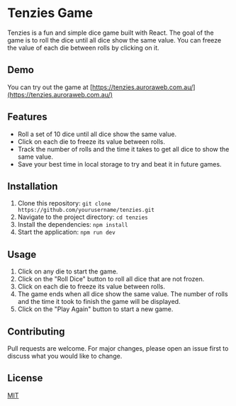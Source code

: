 # Tenzies Game

Tenzies is a fun and simple dice game built with React. The goal of the game is to roll the dice until all dice show the same value. You can freeze the value of each die between rolls by clicking on it.

## Demo

You can try out the game at [https://tenzies.auroraweb.com.au/](https://tenzies.auroraweb.com.au/)

## Features

- Roll a set of 10 dice until all dice show the same value.
- Click on each die to freeze its value between rolls.
- Track the number of rolls and the time it takes to get all dice to show the same value.
- Save your best time in local storage to try and beat it in future games.

## Installation

1. Clone this repository: `git clone https://github.com/yourusername/tenzies.git`
2. Navigate to the project directory: `cd tenzies`
3. Install the dependencies: `npm install`
4. Start the application: `npm run dev`

## Usage

1. Click on any die to start the game.
2. Click on the "Roll Dice" button to roll all dice that are not frozen.
3. Click on each die to freeze its value between rolls.
4. The game ends when all dice show the same value. The number of rolls and the time it took to finish the game will be displayed.
5. Click on the "Play Again" button to start a new game.

## Contributing

Pull requests are welcome. For major changes, please open an issue first to discuss what you would like to change.

## License

[MIT](https://choosealicense.com/licenses/mit/)